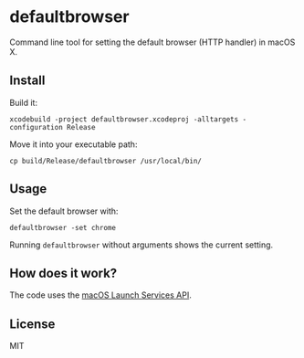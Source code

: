 defaultbrowser
==============

Command line tool for setting the default browser (HTTP handler) in macOS X.

Install
-------

Build it:

```
xcodebuild -project defaultbrowser.xcodeproj -alltargets -configuration Release
```

Move it into your executable path:

```
cp build/Release/defaultbrowser /usr/local/bin/
```

Usage
-----

Set the default browser with:

```
defaultbrowser -set chrome
```

Running `defaultbrowser` without arguments shows the current setting.

How does it work?
-----------------

The code uses the [macOS Launch Services API](https://developer.apple.com/documentation/coreservices/launch_services).

License
-------

MIT
